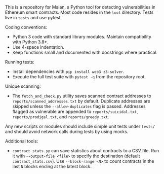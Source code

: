 This is a repository for Maian, a Python tool for detecting vulnerabilities in Ethereum smart contracts. Most code resides in the `tool` directory. Tests live in `tests` and use pytest.

Coding conventions:
- Python 3 code with standard library modules. Maintain compatibility with Python 3.8+.
- Use 4-space indentation.
- Keep functions small and documented with docstrings where practical.

Running tests:
- Install dependencies with `pip install web3 z3-solver`.
- Execute the full test suite with `pytest -q` from the repository root.

Unique scanning:
- The `fetch_and_check.py` utility saves scanned contract addresses to
  `reports/scanned_addresses.txt` by default. Duplicate addresses are skipped
  unless the `--allow-duplicates` flag is passed.
  Addresses flagged as vulnerable are appended to
  `reports/suicidal.txt`, `reports/prodigal.txt`, and `reports/greedy.txt`.

Any new scripts or modules should include simple unit tests under `tests/` and should avoid network calls during tests by using mocks.

Additional tools:
- `contract_stats.py` can save statistics about contracts to a CSV file. Run it with
  `--output-file <file>` to specify the destination (default `contract_stats.csv`).
  Use `--block-range <N>` to count contracts in the last `N` blocks ending at the latest block.
